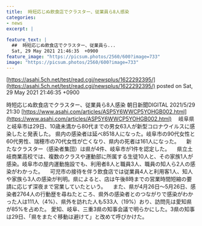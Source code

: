 ```yaml
---
title:  時短応じぬ飲食店でクラスター、従業員ら8人感染  
categories:
- news
excerpt: |
  
feature_text: |
  ##  時短応じぬ飲食店でクラスター、従業員ら...
  Sat, 29 May 2021 21:46:35  +0900
feature_image: "https://picsum.photos/2560/600?image=733"
image: "https://picsum.photos/2560/600?image=733"
---
```


[https://asahi.5ch.net/test/read.cgi/newsplus/1622292395/](https://asahi.5ch.net/test/read.cgi/newsplus/1622292395/)
posted on Sat, 29 May 2021 21:46:35  +0900

<!--more-->

時短応じぬ飲食店でクラスター、従業員ら8人感染 朝日新聞DIGITAL 2021/5/29 21:30 [https://www.asahi.com/articles/ASP5Y6WWCP5YOHGB002.html](https://www.asahi.com/articles/ASP5Y6WWCP5YOHGB002.html) 　岐阜県と岐阜市は29日、10歳未満から80代までの男女63人が新型コロナウイルスに感染したと発表した。 県内の感染者は延べ8518人になった。岐阜市の90代女性と60代男性、瑞穂市の70代女性が亡くなり、県内の死者は161人になった。 　新たなクラスター（感染者集団）は県が4件、岐阜市が1件を認定した。 　県立土岐商業高校では、複数のクラスや運動部に所属する生徒10人と、その家族1人が感染。岐阜市の屋内運動施設でも、利用者8人と職員3人、職員の知人ら2人の感染がわかった。 　可児市の接待を伴う飲食店では従業員4人と利用客1人、知人や家族ら3人の感染が判明。県によると、店は午後8時までの営業時間短縮の要請に応じず深夜まで営業していたという。 　また、県が4月26日〜5月26日、感染者2764人の行動歴を尋ねたところ、県外の感染者とのつながりで感染がわかった人は111人（4%）、県外を訪れた人も533人（19%）おり、訪問先は愛知県が85%を占めた。 愛知、岐阜、三重3県の知事会議で明らかにした。3県の知事は29日、「県をまたぐ移動は避けて」と改めて呼びかけた。
